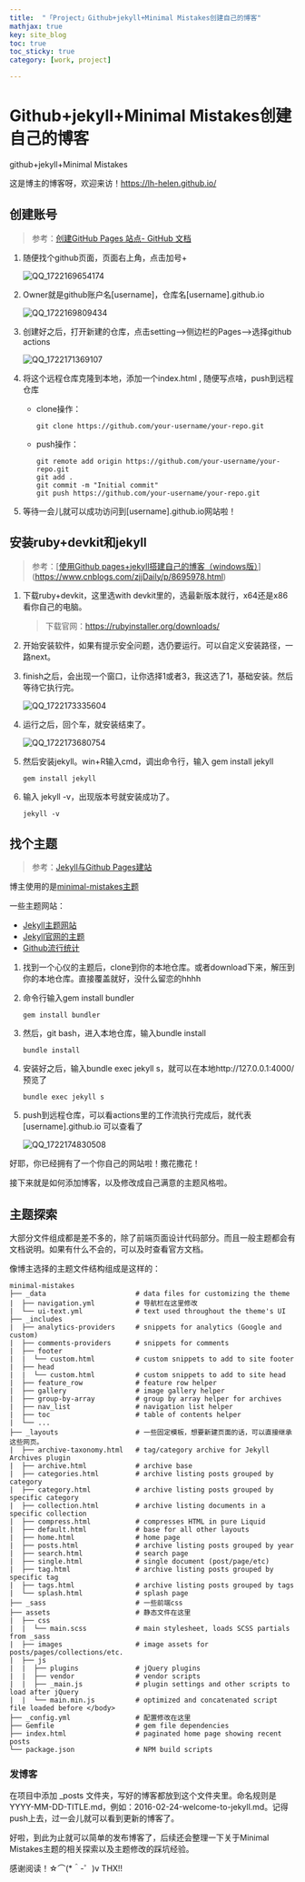 ```yaml
---
title:  "「Project」Github+jekyll+Minimal Mistakes创建自己的博客"
mathjax: true
key: site_blog
toc: true
toc_sticky: true
category: [work, project]

---
```


<span id='head'></span>

# Github+jekyll+Minimal Mistakes创建自己的博客

github+jekyll+Minimal Mistakes

这是博主的博客呀，欢迎来访！https://lh-helen.github.io/

## 创建账号

> 参考：[创建GitHub Pages 站点- GitHub 文档](https://docs.github.com/zh/pages/getting-started-with-github-pages/creating-a-github-pages-site)

1. 随便找个github页面，页面右上角，点击加号+

   ![QQ_1722169654174](./../../../assets/img/work/project/QQ_1722169654174-1722169690528-2.png)

2. Owner就是github账户名[username]，仓库名[username].github.io

   ![QQ_1722169809434](./../../../assets/img/work/project/QQ_1722169809434.png)

3. 创建好之后，打开新建的仓库，点击setting-->侧边栏的Pages-->选择github actions

   ![QQ_1722171369107](./../../../assets/img/work/project/QQ_1722171369107.png)

4. 将这个远程仓库克隆到本地，添加一个index.html , 随便写点啥，push到远程仓库

   - clone操作：

     ```
     git clone https://github.com/your-username/your-repo.git
     ```

   - push操作：

     ```
     git remote add origin https://github.com/your-username/your-repo.git
     git add .
     git commit -m "Initial commit"
     git push https://github.com/your-username/your-repo.git
     ```

     

5. 等待一会儿就可以成功访问到[username].github.io网站啦！

## 安装ruby+devkit和jekyll

> 参考：[[使用Github pages+jekyll搭建自己的博客（windows版）](https://www.cnblogs.com/zjjDaily/p/8695978.html)](https://www.cnblogs.com/zjjDaily/p/8695978.html)

1. 下载ruby+devkit，这里选with devkit里的，选最新版本就行，x64还是x86看你自己的电脑。

   > 下载官网：https://rubyinstaller.org/downloads/

2. 开始安装软件，如果有提示安全问题，选仍要运行。可以自定义安装路径，一路next。

3. finish之后，会出现一个窗口，让你选择1或者3，我这选了1，基础安装。然后等待它执行完。

   ![QQ_1722173335604](./../../../assets/img/work/project/QQ_1722173335604.png)

4. 运行之后，回个车，就安装结束了。

   ![QQ_1722173680754](./../../../assets/img/work/project/QQ_1722173680754.png)

5. 然后安装jekyll。win+R输入cmd，调出命令行，输入 gem install jekyll

   ```
   gem install jekyll
   ```

6. 输入 jekyll -v，出现版本号就安装成功了。

   ```
   jekyll -v
   ```

## 找个主题

> 参考：[Jekyll与Github Pages建站](https://qmmms.github.io/posts/Jekyll%E4%B8%8EGithub-pages%E5%BB%BA%E7%AB%99/)

博主使用的是[minimal-mistakes主题](https://github.com/mmistakes/minimal-mistakes)

一些主题网站：

- [Jekyll主题网站](http://jekyllthemes.org/)
- [Jekyll官网的主题](https://jekyllrb.com/showcase/)
- [Github流行统计](https://github.com/topics/jekyll-template)

1. 找到一个心仪的主题后，clone到你的本地仓库。或者download下来，解压到你的本地仓库。直接覆盖就好，没什么留恋的hhhh

2. 命令行输入gem install bundler

   ```
   gem install bundler
   ```

3. 然后，git bash，进入本地仓库，输入bundle install

   ```
   bundle install
   ```

4. 安装好之后，输入bundle exec jekyll s，就可以在本地http://127.0.0.1:4000/预览了

   ```
   bundle exec jekyll s
   ```

5. push到远程仓库，可以看actions里的工作流执行完成后，就代表 [username].github.io 可以查看了

   ![QQ_1722174830508](./../../../assets/img/work/project/QQ_1722174830508.png)

好耶，你已经拥有了一个你自己的网站啦！撒花撒花！

接下来就是如何添加博客，以及修改成自己满意的主题风格啦。

## 主题探索

大部分文件组成都是差不多的，除了前端页面设计代码部分。而且一般主题都会有文档说明。如果有什么不会的，可以及时查看官方文档。

像博主选择的主题文件结构组成是这样的：

```
minimal-mistakes
├── _data                      # data files for customizing the theme
|  ├── navigation.yml          # 导航栏在这里修改
|  └── ui-text.yml             # text used throughout the theme's UI
├── _includes
|  ├── analytics-providers     # snippets for analytics (Google and custom)
|  ├── comments-providers      # snippets for comments
|  ├── footer
|  |  └── custom.html          # custom snippets to add to site footer
|  ├── head
|  |  └── custom.html          # custom snippets to add to site head
|  ├── feature_row             # feature row helper
|  ├── gallery                 # image gallery helper
|  ├── group-by-array          # group by array helper for archives
|  ├── nav_list                # navigation list helper
|  ├── toc                     # table of contents helper
|  └── ...
├── _layouts                   # 一些固定模板，想要新建页面的话，可以直接继承这些网页。
|  ├── archive-taxonomy.html   # tag/category archive for Jekyll Archives plugin
|  ├── archive.html            # archive base
|  ├── categories.html         # archive listing posts grouped by category
|  ├── category.html           # archive listing posts grouped by specific category
|  ├── collection.html         # archive listing documents in a specific collection
|  ├── compress.html           # compresses HTML in pure Liquid
|  ├── default.html            # base for all other layouts
|  ├── home.html               # home page
|  ├── posts.html              # archive listing posts grouped by year
|  ├── search.html             # search page
|  ├── single.html             # single document (post/page/etc)
|  ├── tag.html                # archive listing posts grouped by specific tag
|  ├── tags.html               # archive listing posts grouped by tags
|  └── splash.html             # splash page
├── _sass                      # 一些前端css
├── assets					   # 静态文件在这里
|  ├── css
|  |  └── main.scss            # main stylesheet, loads SCSS partials from _sass
|  ├── images                  # image assets for posts/pages/collections/etc.
|  ├── js
|  |  ├── plugins              # jQuery plugins
|  |  ├── vendor               # vendor scripts
|  |  ├── _main.js             # plugin settings and other scripts to load after jQuery
|  |  └── main.min.js          # optimized and concatenated script file loaded before </body>
├── _config.yml                # 配置修改在这里
├── Gemfile                    # gem file dependencies
├── index.html                 # paginated home page showing recent posts
└── package.json               # NPM build scripts

```

### 发博客

在项目中添加 _posts 文件夹，写好的博客都放到这个文件夹里。命名规则是 YYYY-MM-DD-TITLE.md，例如：2016-02-24-welcome-to-jekyll.md。记得push上去，过一会儿就可以看到更新的博客了。



好啦，到此为止就可以简单的发布博客了，后续还会整理一下关于Minimal Mistakes主题的相关探索以及主题修改的踩坑经验。

感谢阅读！☆⌒(*＾-゜)v THX!!